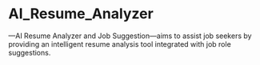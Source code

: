 # AI_Resume_Analyzer
—AI Resume  Analyzer and Job Suggestion—aims to assist job seekers by providing an intelligent  resume analysis tool integrated with job role suggestions.
